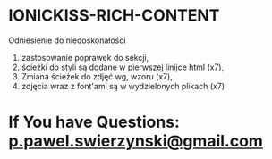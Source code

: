 # IONICKISS-RICH-CONTENT

Odniesienie do niedoskonałości
1. zastosowanie poprawek do sekcji,
2. ścieżki do styli są dodane w pierwszej linijce html (x7),
3. Zmiana ścieżek do zdjęć wg, wzoru (x7),
4. zdjęcia wraz z font'ami są w wydzielonych plikach (x7)



# If You have Questions: p.pawel.swierzynski@gmail.com 
